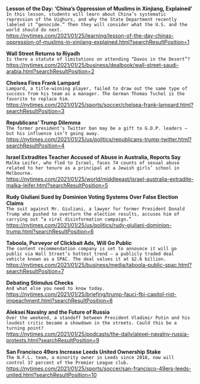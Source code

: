 **Lesson of the Day: ‘China’s Oppression of Muslims in Xinjiang, Explained’**\
`In this lesson, students will learn about China’s systematic repression of the Uighurs, and why the State Department recently labeled it “genocide.” Then they will consider what the U.S. and the world should do next.`\
https://nytimes.com/2021/01/25/learning/lesson-of-the-day-chinas-oppression-of-muslims-in-xinjiang-explained.html?searchResultPosition=1

**Wall Street Returns to Riyadh**\
`Is there a statute of limitations on attending “Davos in the Desert”?`\
https://nytimes.com/2021/01/25/business/dealbook/wall-street-saudi-arabia.html?searchResultPosition=2

**Chelsea Fires Frank Lampard**\
`Lampard, a title-winning player, failed to draw out the same type of success from his team as a manager. The German Thomas Tuchel is the favorite to replace him.`\
https://nytimes.com/2021/01/25/sports/soccer/chelsea-frank-lampard.html?searchResultPosition=3

**Republicans’ Trump Dilemma**\
`The former president’s Twitter ban may be a gift to G.O.P. leaders — but his influence isn’t going away.`\
https://nytimes.com/2021/01/25/us/politics/republicans-trump-twitter.html?searchResultPosition=4

**Israel Extradites Teacher Accused of Abuse in Australia, Reports Say**\
`Malka Leifer, who fled to Israel, faces 74 counts of sexual abuse related to her tenure as a principal at a Jewish girls’ school in Melbourne.`\
https://nytimes.com/2021/01/25/world/middleeast/israel-australia-extradite-malka-leifer.html?searchResultPosition=5

**Rudy Giuliani Sued by Dominion Voting Systems Over False Election Claims**\
`The suit against Mr. Giuliani, a lawyer for former President Donald Trump who pushed to overturn the election results, accuses him of carrying out “a viral disinformation campaign.”`\
https://nytimes.com/2021/01/25/us/politics/rudy-giuliani-dominion-trump.html?searchResultPosition=6

**Taboola, Purveyor of Clickbait Ads, Will Go Public**\
`The content recommendation company is set to announce it will go public via Wall Street’s hottest trend — a publicly traded deal vehicle known as a SPAC. The deal values it at $2.6 billion.`\
https://nytimes.com/2021/01/25/business/media/taboola-public-spac.html?searchResultPosition=7

**Debating Stimulus Checks**\
`And what else you need to know today.`\
https://nytimes.com/2021/01/25/briefing/trump-fauci-fbi-capitol-riot-impeachment.html?searchResultPosition=8

**Aleksei Navalny and the Future of Russia**\
`Over the weekend, a standoff between President Vladimir Putin and his loudest critic became a showdown in the streets. Could this be a turning point?`\
https://nytimes.com/2021/01/25/podcasts/the-daily/alexei-navalny-russia-protests.html?searchResultPosition=9

**San Francisco 49ers Increase Leeds United Ownership Stake**\
`The N.F.L. team, a minority owner in Leeds since 2018, now will control 37 percent of the Premier League club.`\
https://nytimes.com/2021/01/25/sports/soccer/san-francisco-49ers-leeds-united.html?searchResultPosition=10

